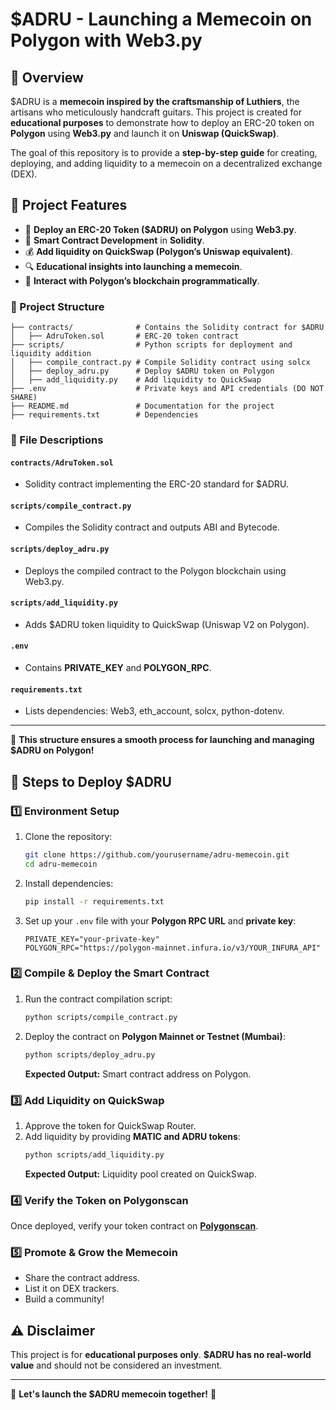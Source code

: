 # **$ADRU - Launching a Memecoin on Polygon with Web3.py**

## **📌 Overview**
$ADRU is a **memecoin inspired by the craftsmanship of Luthiers**, the artisans who meticulously handcraft guitars. This project is created for **educational purposes** to demonstrate how to deploy an ERC-20 token on **Polygon** using **Web3.py** and launch it on **Uniswap (QuickSwap)**.

The goal of this repository is to provide a **step-by-step guide** for creating, deploying, and adding liquidity to a memecoin on a decentralized exchange (DEX).

## **🔧 Project Features**
- 🚀 **Deploy an ERC-20 Token ($ADRU) on Polygon** using **Web3.py**.
- 📜 **Smart Contract Development** in **Solidity**.
- 💰 **Add liquidity on QuickSwap (Polygon’s Uniswap equivalent)**.
- 🔍 **Educational insights into launching a memecoin**.
- 🔗 **Interact with Polygon’s blockchain programmatically**.



### **📂 Project Structure**
```
├── contracts/              # Contains the Solidity contract for $ADRU
│   ├── AdruToken.sol       # ERC-20 token contract
├── scripts/                # Python scripts for deployment and liquidity addition
│   ├── compile_contract.py # Compile Solidity contract using solcx
│   ├── deploy_adru.py      # Deploy $ADRU token on Polygon
│   ├── add_liquidity.py    # Add liquidity to QuickSwap
├── .env                    # Private keys and API credentials (DO NOT SHARE)
├── README.md               # Documentation for the project
├── requirements.txt        # Dependencies
```

### **📜 File Descriptions**
#### `contracts/AdruToken.sol`
- Solidity contract implementing the ERC-20 standard for $ADRU.

#### `scripts/compile_contract.py`
- Compiles the Solidity contract and outputs ABI and Bytecode.

#### `scripts/deploy_adru.py`
- Deploys the compiled contract to the Polygon blockchain using Web3.py.

#### `scripts/add_liquidity.py`
- Adds $ADRU token liquidity to QuickSwap (Uniswap V2 on Polygon).

#### `.env`
- Contains **PRIVATE_KEY** and **POLYGON_RPC**.

#### `requirements.txt`
- Lists dependencies: Web3, eth_account, solcx, python-dotenv.

---
🚀 **This structure ensures a smooth process for launching and managing $ADRU on Polygon!**




## **📜 Steps to Deploy $ADRU**

### **1️⃣ Environment Setup**
1. Clone the repository:
   ```bash
   git clone https://github.com/yourusername/adru-memecoin.git
   cd adru-memecoin
   ```
2. Install dependencies:
   ```bash
   pip install -r requirements.txt
   ```
3. Set up your `.env` file with your **Polygon RPC URL** and **private key**:
   ```
   PRIVATE_KEY="your-private-key"
   POLYGON_RPC="https://polygon-mainnet.infura.io/v3/YOUR_INFURA_API"
   ```

### **2️⃣ Compile & Deploy the Smart Contract**
1. Run the contract compilation script:
   ```bash
   python scripts/compile_contract.py
   ```
2. Deploy the contract on **Polygon Mainnet or Testnet (Mumbai)**:
   ```bash
   python scripts/deploy_adru.py
   ```
   **Expected Output:** Smart contract address on Polygon.

### **3️⃣ Add Liquidity on QuickSwap**
1. Approve the token for QuickSwap Router.
2. Add liquidity by providing **MATIC and ADRU tokens**:
   ```bash
   python scripts/add_liquidity.py
   ```
   **Expected Output:** Liquidity pool created on QuickSwap.

### **4️⃣ Verify the Token on Polygonscan**
Once deployed, verify your token contract on **[Polygonscan](https://polygonscan.com/)**.

### **5️⃣ Promote & Grow the Memecoin**
- Share the contract address.
- List it on DEX trackers.
- Build a community!

## **⚠️ Disclaimer**
This project is for **educational purposes only**. **$ADRU has no real-world value** and should not be considered an investment.

---
🚀 **Let's launch the $ADRU memecoin together!** 🎸

